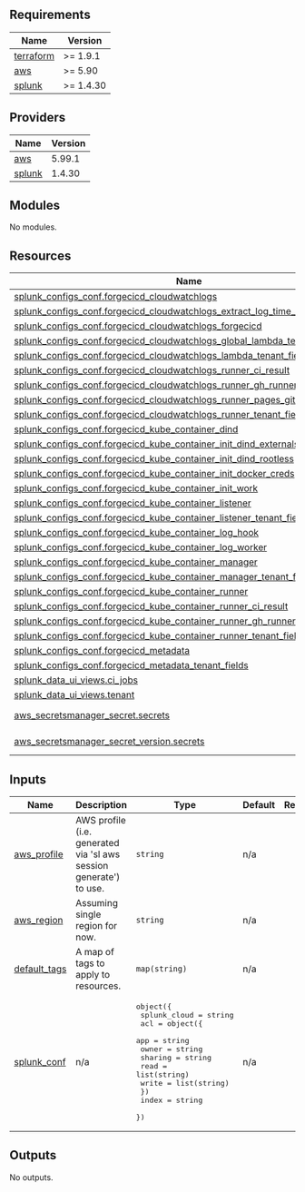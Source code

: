 <!-- BEGIN_TF_DOCS -->
## Requirements

| Name | Version |
|------|---------|
| <a name="requirement_terraform"></a> [terraform](#requirement\_terraform) | >= 1.9.1 |
| <a name="requirement_aws"></a> [aws](#requirement\_aws) | >= 5.90 |
| <a name="requirement_splunk"></a> [splunk](#requirement\_splunk) | >= 1.4.30 |

## Providers

| Name | Version |
|------|---------|
| <a name="provider_aws"></a> [aws](#provider\_aws) | 5.99.1 |
| <a name="provider_splunk"></a> [splunk](#provider\_splunk) | 1.4.30 |

## Modules

No modules.

## Resources

| Name | Type |
|------|------|
| [splunk_configs_conf.forgecicd_cloudwatchlogs](https://registry.terraform.io/providers/splunk/splunk/latest/docs/resources/configs_conf) | resource |
| [splunk_configs_conf.forgecicd_cloudwatchlogs_extract_log_time_message](https://registry.terraform.io/providers/splunk/splunk/latest/docs/resources/configs_conf) | resource |
| [splunk_configs_conf.forgecicd_cloudwatchlogs_forgecicd](https://registry.terraform.io/providers/splunk/splunk/latest/docs/resources/configs_conf) | resource |
| [splunk_configs_conf.forgecicd_cloudwatchlogs_global_lambda_tenant_fields](https://registry.terraform.io/providers/splunk/splunk/latest/docs/resources/configs_conf) | resource |
| [splunk_configs_conf.forgecicd_cloudwatchlogs_lambda_tenant_fields](https://registry.terraform.io/providers/splunk/splunk/latest/docs/resources/configs_conf) | resource |
| [splunk_configs_conf.forgecicd_cloudwatchlogs_runner_ci_result](https://registry.terraform.io/providers/splunk/splunk/latest/docs/resources/configs_conf) | resource |
| [splunk_configs_conf.forgecicd_cloudwatchlogs_runner_gh_runner_version](https://registry.terraform.io/providers/splunk/splunk/latest/docs/resources/configs_conf) | resource |
| [splunk_configs_conf.forgecicd_cloudwatchlogs_runner_pages_github_repo_name](https://registry.terraform.io/providers/splunk/splunk/latest/docs/resources/configs_conf) | resource |
| [splunk_configs_conf.forgecicd_cloudwatchlogs_runner_tenant_fields](https://registry.terraform.io/providers/splunk/splunk/latest/docs/resources/configs_conf) | resource |
| [splunk_configs_conf.forgecicd_kube_container_dind](https://registry.terraform.io/providers/splunk/splunk/latest/docs/resources/configs_conf) | resource |
| [splunk_configs_conf.forgecicd_kube_container_init_dind_externals](https://registry.terraform.io/providers/splunk/splunk/latest/docs/resources/configs_conf) | resource |
| [splunk_configs_conf.forgecicd_kube_container_init_dind_rootless](https://registry.terraform.io/providers/splunk/splunk/latest/docs/resources/configs_conf) | resource |
| [splunk_configs_conf.forgecicd_kube_container_init_docker_creds](https://registry.terraform.io/providers/splunk/splunk/latest/docs/resources/configs_conf) | resource |
| [splunk_configs_conf.forgecicd_kube_container_init_work](https://registry.terraform.io/providers/splunk/splunk/latest/docs/resources/configs_conf) | resource |
| [splunk_configs_conf.forgecicd_kube_container_listener](https://registry.terraform.io/providers/splunk/splunk/latest/docs/resources/configs_conf) | resource |
| [splunk_configs_conf.forgecicd_kube_container_listener_tenant_fields](https://registry.terraform.io/providers/splunk/splunk/latest/docs/resources/configs_conf) | resource |
| [splunk_configs_conf.forgecicd_kube_container_log_hook](https://registry.terraform.io/providers/splunk/splunk/latest/docs/resources/configs_conf) | resource |
| [splunk_configs_conf.forgecicd_kube_container_log_worker](https://registry.terraform.io/providers/splunk/splunk/latest/docs/resources/configs_conf) | resource |
| [splunk_configs_conf.forgecicd_kube_container_manager](https://registry.terraform.io/providers/splunk/splunk/latest/docs/resources/configs_conf) | resource |
| [splunk_configs_conf.forgecicd_kube_container_manager_tenant_fields](https://registry.terraform.io/providers/splunk/splunk/latest/docs/resources/configs_conf) | resource |
| [splunk_configs_conf.forgecicd_kube_container_runner](https://registry.terraform.io/providers/splunk/splunk/latest/docs/resources/configs_conf) | resource |
| [splunk_configs_conf.forgecicd_kube_container_runner_ci_result](https://registry.terraform.io/providers/splunk/splunk/latest/docs/resources/configs_conf) | resource |
| [splunk_configs_conf.forgecicd_kube_container_runner_gh_runner_version](https://registry.terraform.io/providers/splunk/splunk/latest/docs/resources/configs_conf) | resource |
| [splunk_configs_conf.forgecicd_kube_container_runner_tenant_fields](https://registry.terraform.io/providers/splunk/splunk/latest/docs/resources/configs_conf) | resource |
| [splunk_configs_conf.forgecicd_metadata](https://registry.terraform.io/providers/splunk/splunk/latest/docs/resources/configs_conf) | resource |
| [splunk_configs_conf.forgecicd_metadata_tenant_fields](https://registry.terraform.io/providers/splunk/splunk/latest/docs/resources/configs_conf) | resource |
| [splunk_data_ui_views.ci_jobs](https://registry.terraform.io/providers/splunk/splunk/latest/docs/resources/data_ui_views) | resource |
| [splunk_data_ui_views.tenant](https://registry.terraform.io/providers/splunk/splunk/latest/docs/resources/data_ui_views) | resource |
| [aws_secretsmanager_secret.secrets](https://registry.terraform.io/providers/hashicorp/aws/latest/docs/data-sources/secretsmanager_secret) | data source |
| [aws_secretsmanager_secret_version.secrets](https://registry.terraform.io/providers/hashicorp/aws/latest/docs/data-sources/secretsmanager_secret_version) | data source |

## Inputs

| Name | Description | Type | Default | Required |
|------|-------------|------|---------|:--------:|
| <a name="input_aws_profile"></a> [aws\_profile](#input\_aws\_profile) | AWS profile (i.e. generated via 'sl aws session generate') to use. | `string` | n/a | yes |
| <a name="input_aws_region"></a> [aws\_region](#input\_aws\_region) | Assuming single region for now. | `string` | n/a | yes |
| <a name="input_default_tags"></a> [default\_tags](#input\_default\_tags) | A map of tags to apply to resources. | `map(string)` | n/a | yes |
| <a name="input_splunk_conf"></a> [splunk\_conf](#input\_splunk\_conf) | n/a | <pre>object({<br/>    splunk_cloud = string<br/>    acl = object({<br/>      app     = string<br/>      owner   = string<br/>      sharing = string<br/>      read    = list(string)<br/>      write   = list(string)<br/>    })<br/>    index = string<br/>  })</pre> | n/a | yes |

## Outputs

No outputs.
<!-- END_TF_DOCS -->
